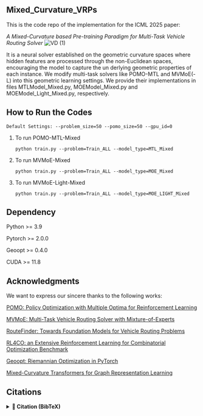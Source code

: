 ## Mixed_Curvature_VRPs
This is the code repo of the implementation for the ICML 2025 paper: 

*A Mixed-Curvature based Pre-training Paradigm for Multi-Task Vehicle Routing Solver*
![VD (1)](https://github.com/user-attachments/assets/b42447c2-b738-4aef-97b4-5e011f909f48)

It is a neural solver established on the geometric curvature spaces where hidden features are processed through the non-Euclidean spaces, encouraging the model to capture the un
derlying geometric properties of each instance. We modify multi-task solvers like POMO-MTL and MVMoE(-L) into this geometric learning settings. We provide their implementations in files MTLModel_Mixed.py, MOEModel_Mixed.py and MOEModel_Light_Mixed.py, respectively.

## How to Run the Codes

    Default Settings: --problem_size=50 --pomo_size=50 --gpu_id=0

1. To run POMO-MTL-Mixed
   
       python train.py --problem=Train_ALL --model_type=MTL_Mixed
   
3. To run MVMoE-Mixed
   
       python train.py --problem=Train_ALL --model_type=MOE_Mixed
   
5. To run MVMoE-Light-Mixed
   
       python train.py --problem=Train_ALL --model_type=MOE_LIGHT_Mixed

## Dependency
Python >= 3.9

Pytorch >= 2.0.0

Geoopt >= 0.4.0

CUDA >= 11.8

## Acknowledgments
We want to express our sincere thanks to the following works:

[POMO: Policy Optimization with Multiple Optima for Reinforcement Learning](https://github.com/yd-kwon/POMO)

[MVMoE: Multi-Task Vehicle Routing Solver with Mixture-of-Experts](https://github.com/RoyalSkye/Routing-MVMoE)

[RouteFinder: Towards Foundation Models for Vehicle Routing Problems](https://github.com/ai4co/routefinder)

[RL4CO: an Extensive Reinforcement Learning for Combinatorial Optimization Benchmark](https://github.com/ai4co/rl4co)

[Geoopt: Riemannian Optimization in PyTorch](https://github.com/geoopt/geoopt)

[Mixed-Curvature Transformers for Graph Representation Learning](https://openreview.net/forum?id=DFnk58DwTE)

## Citations

<details>
  
<summary><strong>📄 Citation (BibTeX)</strong></summary>
  <div style="position: relative">
    <button onclick="navigator.clipboard.writeText(document.getElementById('bibtex-cite').innerText)" style="position: absolute; top: 4px; right: 4px;">📋 Copy</button>
    <pre id="bibtex-cite"><code>
@inproceedings{liu2025mixed,
  title     = {AMixed-Curvature based Pre-training Paradigm for Multi-Task Vehicle Routing Solver},
  author    = {Suyu Liu and Zhiguang Cao and Shanshan Feng and Yew-Soon Ong},
  booktitle = {International Conference on Machine Learning},
  year      = {2025}
}
    </code></pre>
  </div>

</details>

